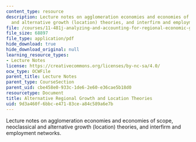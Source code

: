 ```yaml
---
content_type: resource
description: Lecture notes on agglomeration economies and economies of scope, neoclassical
  and alternative growth (location) theories, and interfirm and employment networks.
file: /courses/11-481j-analyzing-and-accounting-for-regional-economic-growth-spring-2009/9d3a460f6bbce47183cea84c589a6e7b_MIT11_481Js09_lec05.pdf
file_size: 68897
file_type: application/pdf
hide_download: true
hide_download_original: null
learning_resource_types:
- Lecture Notes
license: https://creativecommons.org/licenses/by-nc-sa/4.0/
ocw_type: OCWFile
parent_title: Lecture Notes
parent_type: CourseSection
parent_uid: cbe458e0-933c-1de6-2e60-e36cae5b18d0
resourcetype: Document
title: Alternative Regional Growth and Location Theories
uid: 9d3a460f-6bbc-e471-83ce-a84c589a6e7b
---
```

Lecture notes on agglomeration economies and economies of scope, neoclassical and alternative growth (location) theories, and interfirm and employment networks.